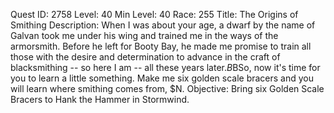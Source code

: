 Quest ID: 2758
Level: 40
Min Level: 40
Race: 255
Title: The Origins of Smithing
Description: When I was about your age, a dwarf by the name of Galvan took me under his wing and trained me in the ways of the armorsmith. Before he left for Booty Bay, he made me promise to train all those with the desire and determination to advance in the craft of blacksmithing -- so here I am -- all these years later.$B$BSo, now it's time for you to learn a little something. Make me six golden scale bracers and you will learn where smithing comes from, $N.
Objective: Bring six Golden Scale Bracers to Hank the Hammer in Stormwind.
